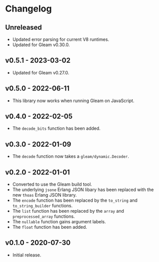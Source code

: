# Changelog

## Unreleased

- Updated error parsing for current V8 runtimes.
- Updated for Gleam v0.30.0.

## v0.5.1 - 2023-03-02

- Updated for Gleam v0.27.0.

## v0.5.0 - 2022-06-11

- This library now works when running Gleam on JavaScript.

## v0.4.0 - 2022-02-05

- The `decode_bits` function has been added.

## v0.3.0 - 2022-01-09

- The `decode` function now takes a `gleam/dynamic.Decoder`.

## v0.2.0 - 2022-01-01

- Converted to use the Gleam build tool.
- The underlying `jsone` Erlang JSON libary has been replaced with the new
  `thoas` Erlang JSON library.
- The `encode` function has been replaced by the `to_string` and
  `to_string_builder` functions.
- The `list` function has been replaced by the `array` and `preprocessed_array`
  functions.
- The `nullable` function gains argument labels.
- The `float` function has been added.

## v0.1.0 - 2020-07-30

- Initial release.
